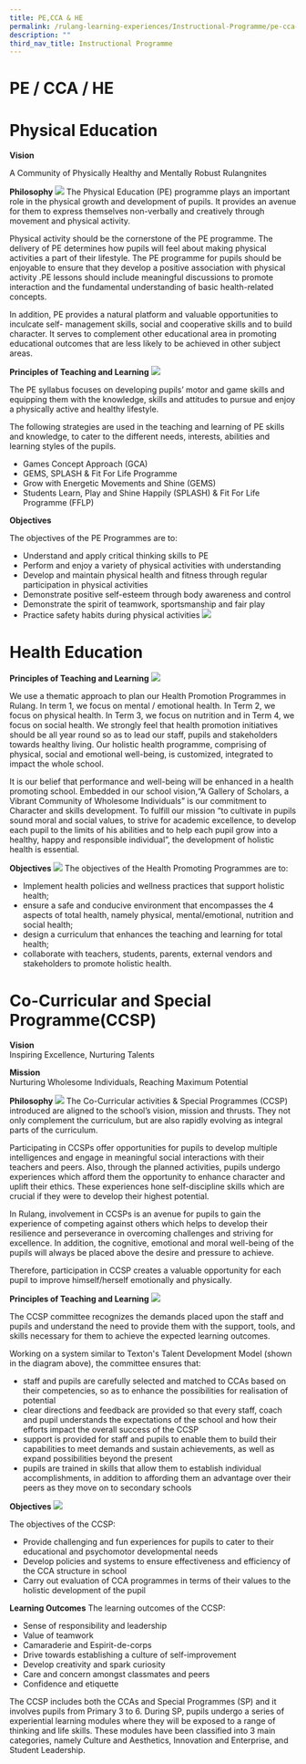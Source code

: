 ```yaml
---
title: PE,CCA & HE
permalink: /rulang-learning-experiences/Instructional-Programme/pe-cca-he
description: ""
third_nav_title: Instructional Programme
---
```

# PE / CCA / HE
# Physical Education

**Vision**

A Community of Physically Healthy and Mentally Robust Rulangnites

**Philosophy**
![](/images/Sports%20Day%2003.jpg)
The Physical Education (PE) programme plays an important role in the physical growth and development of pupils. It provides an avenue for them to express themselves non-verbally and creatively through movement and physical activity.

Physical activity should be the cornerstone of the PE programme. The delivery of PE determines how pupils will feel about making physical activities a part of their lifestyle. The PE programme for pupils should be enjoyable to ensure that they develop a positive association with physical activity .PE lessons should include meaningful discussions to promote interaction and the fundamental understanding of basic health-related concepts.

In addition, PE provides a natural platform and valuable opportunities to inculcate self- management skills, social and cooperative skills and to build character. It serves to complement other educational area in promoting educational outcomes that are less likely to be achieved in other subject areas.

**Principles of Teaching and Learning**
![](/images/Skipfest%20(1).jpg)

The PE syllabus focuses on developing pupils’ motor and game skills and equipping them with the knowledge, skills and attitudes to pursue and enjoy a physically active and healthy lifestyle.

The following strategies are used in the teaching and learning of PE skills and knowledge, to cater to the different needs, interests, abilities and learning styles of the pupils.

* Games Concept Approach (GCA) 
* GEMS, SPLASH & Fit For Life Programme 
* Grow with Energetic Movements and Shine (GEMS) 
* Students Learn, Play and Shine Happily (SPLASH) & Fit For Life Programme (FFLP) 

**Objectives**

The objectives of the PE Programmes are to:
* Understand and apply critical thinking skills to PE 
* Perform and enjoy a variety of physical activities with understanding 
* Develop and maintain physical health and fitness through regular participation in physical activities 
* Demonstrate positive self-esteem through body awareness and control 
* Demonstrate the spirit of teamwork, sportsmanship and fair play 
* Practice safety habits during physical activities 
![](/images/ACES%20day%20(1).jpg)

# Health Education
**Principles of Teaching and Learning**
![](/images/P3%20Swimsafer.jpg)

We use a thematic approach to plan our Health Promotion Programmes in Rulang. In term 1, we focus on mental / emotional health. In Term 2, we focus on physical health. In Term 3, we focus on nutrition and in Term 4, we focus on social health. We strongly feel that health promotion initiatives should be all year round so as to lead our staff, pupils and stakeholders towards healthy living. Our holistic health programme, comprising of physical, social and emotional well-being, is customized, integrated to impact the whole school.

It is our belief that performance and well-being will be enhanced in a health promoting school. Embedded in our school vision,“A Gallery of Scholars, a Vibrant Community of Wholesome Individuals” is our commitment to Character and skills development. To fulfill our mission “to cultivate in pupils sound moral and social values, to strive for academic excellence, to develop each pupil to the limits of his abilities and to help each pupil grow into a healthy, happy and responsible individual”, the development of holistic health is essential.

**Objectives**
![](/images/P4%20Camp%20(1).jpg)
The objectives of the Health Promoting Programmes are to:
* Implement health policies and wellness practices that support holistic health; 
* ensure a safe and conducive environment that encompasses the 4 aspects of total health, namely physical, mental/emotional, nutrition and social health; 
* design a curriculum that enhances the teaching and learning for total health; 
* collaborate with teachers, students, parents, external vendors and stakeholders to promote holistic health.

# Co-Curricular and Special Programme(CCSP)

**Vision**<br>
Inspiring Excellence, Nurturing Talents

**Mission**<br>
Nurturing Wholesome Individuals, Reaching Maximum Potential

**Philosophy**
![](/images/CCSP%201.jpg)
The Co-Curricular activities & Special Programmes (CCSP) introduced are aligned to the school’s vision, mission and thrusts. They not only complement the curriculum, but are also rapidly evolving as integral parts of the curriculum.

Participating in CCSPs offer opportunities for pupils to develop multiple intelligences and engage in meaningful social interactions with their teachers and peers. Also, through the planned activities, pupils undergo experiences which afford them the opportunity to enhance character and uplift their ethics. These experiences hone self-discipline skills which are crucial if they were to develop their highest potential.

In Rulang, involvement in CCSPs is an avenue for pupils to gain the experience of competing against others which helps to develop their resilience and perseverance in overcoming challenges and striving for excellence. In addition, the cognitive, emotional and moral well-being of the pupils will always be placed above the desire and pressure to achieve.

Therefore, participation in CCSP creates a valuable opportunity for each pupil to improve himself/herself emotionally and physically.

**Principles of Teaching and Learning**
![](/images/CCSP2.png)

The CCSP committee recognizes the demands placed upon the staff and pupils and understand the need to provide them with the support, tools, and skills necessary for them to achieve the expected learning outcomes.

Working on a system similar to Texton's Talent Development Model (shown in the diagram above), the committee ensures that:

* staff and pupils are carefully selected and matched to CCAs based on their competencies, so as to enhance the possibilities for realisation of potential 
* clear directions and feedback are provided so that every staff, coach and pupil understands the expectations of the school and how their efforts impact the overall success of the CCSP 
* support is provided for staff and pupils to enable them to build their capabilities to meet demands and sustain achievements, as well as expand possibilities beyond the present 
* pupils are trained in skills that allow them to establish individual accomplishments, in addition to affording them an advantage over their peers as they move on to secondary schools 

**Objectives**
![](/images/CCSP%203.jpg)

The objectives of the CCSP:
* Provide challenging and fun experiences for pupils to cater to their educational and psychomotor developmental needs 
* Develop policies and systems to ensure effectiveness and efficiency of the CCA structure in school 
* Carry out evaluation of CCA programmes in terms of their values to the holistic development of the pupil 


**Learning Outcomes**
The learning outcomes of the CCSP:

* Sense of responsibility and leadership 
* Value of teamwork 
* Camaraderie and Espirit-de-corps 
* Drive towards establishing a culture of self-improvement 
* Develop creativity and spark curiosity 
* Care and concern amongst classmates and peers 
* Confidence and etiquette 

The CCSP includes both the CCAs and Special Programmes (SP) and it involves pupils from Primary 3 to 6. During SP, pupils undergo a series of experiential learning modules where they will be exposed to a range of thinking and life skills. These modules have been classified into 3 main categories, namely Culture and Aesthetics, Innovation and Enterprise, and Student Leadership.
